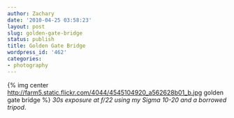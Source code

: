 ```yaml
---
author: Zachary
date: '2010-04-25 03:58:23'
layout: post
slug: golden-gate-bridge
status: publish
title: Golden Gate Bridge
wordpress_id: '462'
categories:
- photography
---
```


{% img center http://farm5.static.flickr.com/4044/4545104920_a562628b01_b.jpg golden gate bridge %}
_30s exposure at f/22 using my Sigma 10-20 and a borrowed tripod_.

